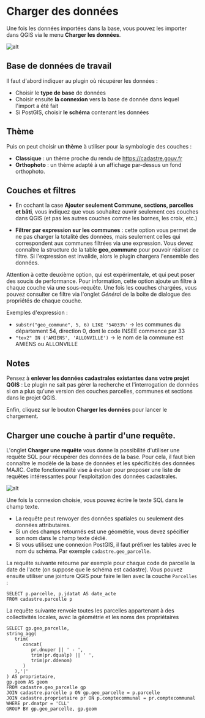 # Charger des données

Une fois les données importées dans la base, vous pouvez les importer dans QGIS via le menu 
**Charger les données**.

![alt](../media/cadastre_load_dialog.png)


## Base de données de travail

Il faut d'abord indiquer au plugin où récupérer les données :

* Choisir le **type de base** de données
* Choisir ensuite **la connexion** vers la base de donnée dans lequel l'import a été fait
* Si PostGIS, choisir **le schéma** contenant les données

## Thème

Puis on peut choisir un **thème** à utiliser pour la symbologie des couches :

* **Classique** : un thème proche du rendu de https://cadastre.gouv.fr
* **Orthophoto** : un thème adapté à un affichage par-dessus un fond orthophoto.

## Couches et filtres

* En cochant la case **Ajouter seulement Commune, sections, parcelles et bâti**, vous indiquez que vous 
  souhaitez ouvrir seulement ces couches dans QGIS (et pas les autres couches comme les bornes, les croix, 
  etc.)

* **Filtrer par expression sur les communes** : cette option vous permet de ne pas charger la totalité des 
  données, mais seulement celles qui correspondent aux communes filtrées via une expression. Vous devez 
  connaître la structure de la table **geo_commune** pour pouvoir réaliser ce filtre. Si l'expression est 
  invalide, alors le plugin chargera l'ensemble des données.

Attention à cette deuxième option, qui est expérimentale, et qui peut poser des soucis de performance. Pour 
information, cette option ajoute un filtre à chaque couche via une sous-requête. Une fois les couches 
chargées, vous pouvez consulter ce filtre via l'onglet *Général* de la boîte de dialogue des propriétés de 
chaque couche.

Exemples d'expression :

* `substr("geo_commune", 5, 6) LIKE '54033%'` -> les communes du département 54, direction 0, dont le code
  INSEE commence par 33
* `"tex2" IN ('AMIENS', 'ALLONVILLE')` -> le nom de la commune est AMIENS ou ALLONVILLE

## Notes

Pensez à **enlever les données cadastrales existantes dans votre projet QGIS** : Le plugin ne sait pas gérer 
la recherche et l'interrogation de données si on a plus qu'une version des couches parcelles, communes et 
sections dans le projet QGIS.

Enfin, cliquez sur le bouton **Charger les données** pour lancer le chargement.

## Charger une couche à partir d'une requête.

L'onglet **Charger une requête** vous donne la possibilité d'utiliser une requête SQL pour récupérer des 
données de la base. Pour cela, il faut bien connaître le modèle de la base de données et les spécificités
des données MAJIC. Cette fonctionnalité vise à évoluer pour proposer une liste de requêtes intéressantes pour 
l'exploitation des données cadastrales.

![alt](../media/cadastre_load_dialog_requete.png)

Une fois la connexion choisie, vous pouvez écrire le texte SQL dans le champ texte.

* La requête peut renvoyer des données spatiales ou seulement des données attributaires.
* Si un des champs retournés est une géométrie, vous devez spécifier son nom dans le champ texte dédié.
* Si vous utilisez une connexion PostGIS, il faut préfixer les tables avec le nom du schéma. Par exemple 
  `cadastre.geo_parcelle`.

La requête suivante retourne par exemple pour chaque code de parcelle la date de l'acte (on suppose que le 
schéma est cadastre). Vous pouvez ensuite utiliser une jointure QGIS pour faire le lien avec la couche 
`Parcelles` :

```
SELECT p.parcelle, p.jdatat AS date_acte
FROM cadastre.parcelle p
```

La requête suivante renvoie toutes les parcelles appartenant à des collectivités locales, avec la géométrie 
et les noms des propriétaires

```
SELECT gp.geo_parcelle,
string_agg(
   trim(
      concat(
         pr.dnuper || ' - ',
         trim(pr.dqualp) || ' ',
         trim(pr.ddenom)
      )
   ),'|'
) AS proprietaire,
gp.geom AS geom
FROM cadastre.geo_parcelle gp
JOIN cadastre.parcelle p ON gp.geo_parcelle = p.parcelle
JOIN cadastre.proprietaire pr ON p.comptecommunal = pr.comptecommunal
WHERE pr.dnatpr = 'CLL'
GROUP BY gp.geo_parcelle, gp.geom
```
